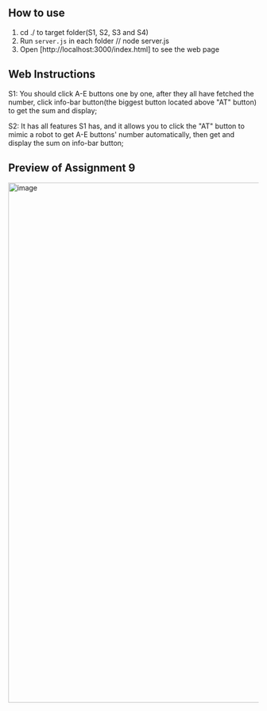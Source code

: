 ## How to use
1. cd ./ to target folder(S1, S2, S3 and S4)
2. Run `server.js` in each folder // node server.js
3. Open [http://localhost:3000/index.html] to see the web page

## Web Instructions

S1: You should click A-E buttons one by one, after they all have fetched the number, click info-bar button(the biggest button located above "AT" button) to get the sum and display;

S2: It has all features S1 has, and it allows you to click the "AT" button to mimic a robot to get A-E buttons' number automatically, then get and display the sum on info-bar button;

## Preview of Assignment 9

<img width="1532" height="1044" alt="image" src="https://github.com/user-attachments/assets/17abd3b8-01e6-409f-aa36-49dba51a5fac" />